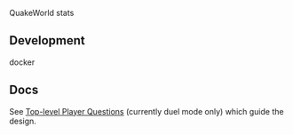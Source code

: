 QuakeWorld stats

## Development

docker 

## Docs
See [Top-level Player Questions](docs/Questions.md) (currently duel mode only) which guide the design.
